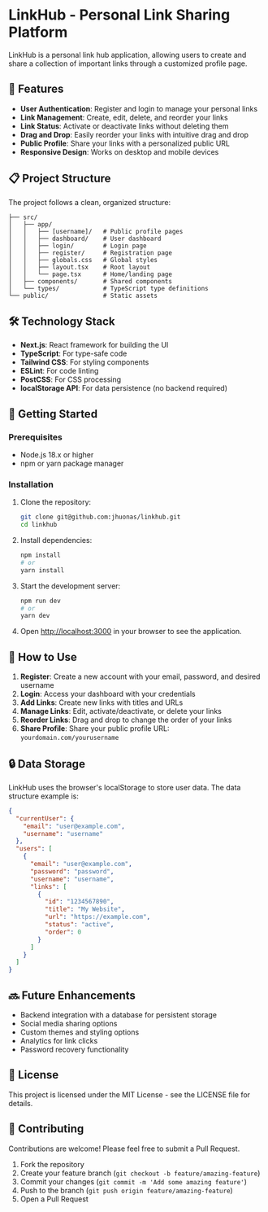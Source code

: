# LinkHub - Personal Link Sharing Platform

LinkHub is a personal link hub application, allowing users to create and share a collection of important links through a customized
profile page.

## 🚀 Features

- **User Authentication**: Register and login to manage your personal links
- **Link Management**: Create, edit, delete, and reorder your links
- **Link Status**: Activate or deactivate links without deleting them
- **Drag and Drop**: Easily reorder your links with intuitive drag and drop
- **Public Profile**: Share your links with a personalized public URL
- **Responsive Design**: Works on desktop and mobile devices  


## 📋 Project Structure

The project follows a clean, organized structure:

```
├── src/
│   ├── app/
│   │   ├── [username]/   # Public profile pages
│   │   ├── dashboard/    # User dashboard
│   │   ├── login/        # Login page
│   │   ├── register/     # Registration page
│   │   ├── globals.css   # Global styles
│   │   ├── layout.tsx    # Root layout
│   │   └── page.tsx      # Home/landing page
│   ├── components/       # Shared components
│   └── types/            # TypeScript type definitions
└── public/               # Static assets
```

## 🛠️ Technology Stack

- **Next.js**: React framework for building the UI
- **TypeScript**: For type-safe code
- **Tailwind CSS**: For styling components
- **ESLint**: For code linting
- **PostCSS**: For CSS processing
- **localStorage API**: For data persistence (no backend required)  


## 🚦 Getting Started

### Prerequisites

- Node.js 18.x or higher
- npm or yarn package manager  


### Installation

1. Clone the repository:
   ```bash
   git clone git@github.com:jhuonas/linkhub.git
   cd linkhub
   ```
2. Install dependencies:
   ```bash
   npm install
   # or
   yarn install
   ```
3. Start the development server:
   ```bash
   npm run dev
   # or
   yarn dev
   ```
4. Open [http://localhost:3000](http://localhost:3000) in your browser to see the application.  


## 🧪 How to Use

1. **Register**: Create a new account with your email, password, and desired username
2. **Login**: Access your dashboard with your credentials
3. **Add Links**: Create new links with titles and URLs
4. **Manage Links**: Edit, activate/deactivate, or delete your links
5. **Reorder Links**: Drag and drop to change the order of your links
6. **Share Profile**: Share your public profile URL: `yourdomain.com/yourusername`  


## 🔒 Data Storage

LinkHub uses the browser's localStorage to store user data. The data structure example is:

```json
{
  "currentUser": {
    "email": "user@example.com",
    "username": "username"
  },
  "users": [
    {
      "email": "user@example.com",
      "password": "password",
      "username": "username",
      "links": [
        {
          "id": "1234567890",
          "title": "My Website",
          "url": "https://example.com",
          "status": "active",
          "order": 0
        }
      ]
    }
  ]
}
```

## 🔜 Future Enhancements

- Backend integration with a database for persistent storage
- Social media sharing options
- Custom themes and styling options
- Analytics for link clicks
- Password recovery functionality  


## 📄 License

This project is licensed under the MIT License - see the LICENSE file for details.

## 👥 Contributing

Contributions are welcome! Please feel free to submit a Pull Request.

1. Fork the repository
2. Create your feature branch (`git checkout -b feature/amazing-feature`)
3. Commit your changes (`git commit -m 'Add some amazing feature'`)
4. Push to the branch (`git push origin feature/amazing-feature`)
5. Open a Pull Request
